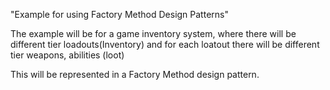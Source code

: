 "Example for using Factory Method Design Patterns" 

The example will be for a game inventory system, where there will be different tier loadouts(Inventory) 
and for each loatout there will be different tier weapons, abilities (loot)

This will be represented in a Factory Method design pattern.
